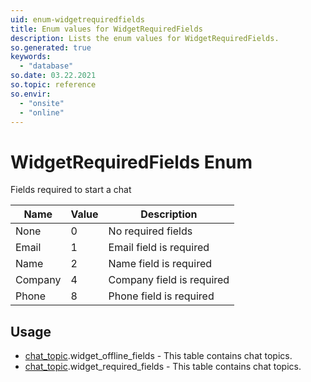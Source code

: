 ```yaml
---
uid: enum-widgetrequiredfields
title: Enum values for WidgetRequiredFields
description: Lists the enum values for WidgetRequiredFields.
so.generated: true
keywords:
  - "database"
so.date: 03.22.2021
so.topic: reference
so.envir:
  - "onsite"
  - "online"
---
```


# WidgetRequiredFields Enum

Fields required to start a chat

| Name | Value | Description |
|------|-------|-------------|
|None|0|No required fields|
|Email|1|Email field is required|
|Name|2|Name field is required|
|Company|4|Company field is required|
|Phone|8|Phone field is required|

## Usage

* [chat_topic](../chat-topic.md).widget_offline_fields - This table contains chat topics.
* [chat_topic](../chat-topic.md).widget_required_fields - This table contains chat topics.
